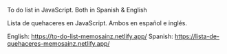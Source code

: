 To do list in JavaScript. Both in Spanish & English

Lista de quehaceres en JavaScript. Ambos en español e inglés.

English: https://to-do-list-memosainz.netlify.app/
Spanish: https://lista-de-quehaceres-memosainz.netlify.app/
